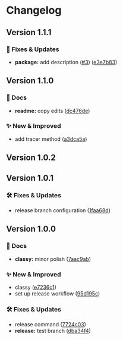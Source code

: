 Changelog
===

## Version 1.1.1

### 🤘 Fixes & Updates

* **package:** add description ([#3](https://github.com/rafegoldberg/classy/issues/3)) ([e3e7b83](https://github.com/rafegoldberg/classy/commit/e3e7b83ba53750f5c29f064acbf3aaf2c1310b7a))

## Version 1.1.0

### 📘 Docs

* **readme:** copy edits ([dc476de](https://github.com/rafegoldberg/classy/commit/dc476dea844aedfc17c74bcb83b1fbeffb06cffc))


### ✨ New & Improved

* add tracer method ([a3dca5a](https://github.com/rafegoldberg/classy/commit/a3dca5a5701ea47e1c9734b0e4f7abfb1075ce6c))

## Version 1.0.2

## Version 1.0.1

### 🛠 Fixes & Updates

* release branch configuration ([1faa68d](https://github.com/rafegoldberg/classy/commit/1faa68d847b6e3c9bcff4af7b3d1a9f850a42be6))

## Version 1.0.0

### 📘 Docs

* **classy:** minor polish ([7aac9ab](https://github.com/rafegoldberg/classy/commit/7aac9ab9bc4b63256e3cbc972f4ba7fb74a67e92))


### ✨ New & Improved

* classy ([e7236c1](https://github.com/rafegoldberg/classy/commit/e7236c1196c81aafdb56cc4273a6822b07384db9))
* set up release workflow ([95d195c](https://github.com/rafegoldberg/classy/commit/95d195c962eddac48db1024c0c4da0c321401176))


### 🛠 Fixes & Updates

* release command ([7724c03](https://github.com/rafegoldberg/classy/commit/7724c0307d67f97ab3176d946900cc6e337d558d))
* **release:** test branch ([dba34f4](https://github.com/rafegoldberg/classy/commit/dba34f447073b851458f46e51dce688118f455a4))
